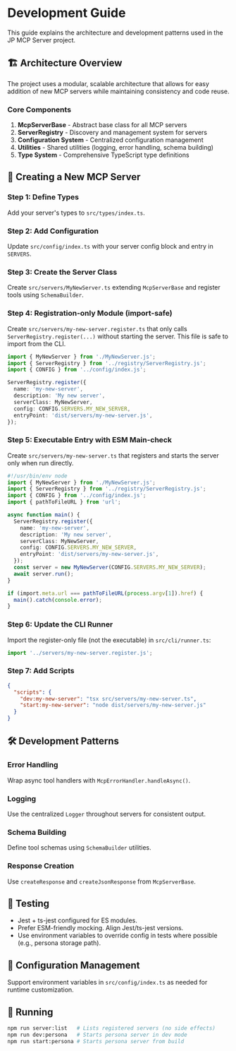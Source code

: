 # Development Guide

This guide explains the architecture and development patterns used in the JP MCP Server project.

## 🏗️ Architecture Overview

The project uses a modular, scalable architecture that allows for easy addition of new MCP servers while maintaining consistency and code reuse.

### Core Components

1. **McpServerBase** - Abstract base class for all MCP servers
2. **ServerRegistry** - Discovery and management system for servers
3. **Configuration System** - Centralized configuration management
4. **Utilities** - Shared utilities (logging, error handling, schema building)
5. **Type System** - Comprehensive TypeScript type definitions

## 🔧 Creating a New MCP Server

### Step 1: Define Types

Add your server's types to `src/types/index.ts`.

### Step 2: Add Configuration

Update `src/config/index.ts` with your server config block and entry in `SERVERS`.

### Step 3: Create the Server Class

Create `src/servers/MyNewServer.ts` extending `McpServerBase` and register tools using `SchemaBuilder`.

### Step 4: Registration-only Module (import-safe)

Create `src/servers/my-new-server.register.ts` that only calls `ServerRegistry.register(...)` without starting the server. This file is safe to import from the CLI.

```typescript
import { MyNewServer } from './MyNewServer.js';
import { ServerRegistry } from '../registry/ServerRegistry.js';
import { CONFIG } from '../config/index.js';

ServerRegistry.register({
  name: 'my-new-server',
  description: 'My new server',
  serverClass: MyNewServer,
  config: CONFIG.SERVERS.MY_NEW_SERVER,
  entryPoint: 'dist/servers/my-new-server.js',
});
```

### Step 5: Executable Entry with ESM Main-check

Create `src/servers/my-new-server.ts` that registers and starts the server only when run directly.

```typescript
#!/usr/bin/env node
import { MyNewServer } from './MyNewServer.js';
import { ServerRegistry } from '../registry/ServerRegistry.js';
import { CONFIG } from '../config/index.js';
import { pathToFileURL } from 'url';

async function main() {
  ServerRegistry.register({
    name: 'my-new-server',
    description: 'My new server',
    serverClass: MyNewServer,
    config: CONFIG.SERVERS.MY_NEW_SERVER,
    entryPoint: 'dist/servers/my-new-server.js',
  });
  const server = new MyNewServer(CONFIG.SERVERS.MY_NEW_SERVER);
  await server.run();
}

if (import.meta.url === pathToFileURL(process.argv[1]).href) {
  main().catch(console.error);
}
```

### Step 6: Update the CLI Runner

Import the register-only file (not the executable) in `src/cli/runner.ts`:

```typescript
import '../servers/my-new-server.register.js';
```

### Step 7: Add Scripts

```json
{
  "scripts": {
    "dev:my-new-server": "tsx src/servers/my-new-server.ts",
    "start:my-new-server": "node dist/servers/my-new-server.js"
  }
}
```

## 🛠️ Development Patterns

### Error Handling

Wrap async tool handlers with `McpErrorHandler.handleAsync()`.

### Logging

Use the centralized `Logger` throughout servers for consistent output.

### Schema Building

Define tool schemas using `SchemaBuilder` utilities.

### Response Creation

Use `createResponse` and `createJsonResponse` from `McpServerBase`.

## 🧪 Testing

- Jest + ts-jest configured for ES modules.
- Prefer ESM-friendly mocking. Align Jest/ts-jest versions.
- Use environment variables to override config in tests where possible (e.g., persona storage path).

## 🔄 Configuration Management

Support environment variables in `src/config/index.ts` as needed for runtime customization.

## 🚀 Running

```bash
npm run server:list   # Lists registered servers (no side effects)
npm run dev:persona   # Starts persona server in dev mode
npm run start:persona # Starts persona server from build
```